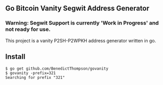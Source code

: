 ## Go Bitcoin Vanity Segwit Address Generator

### Warning: Segwit Support is currently 'Work in Progress' and not ready for use.

This project is a vanity P2SH-P2WPKH address generator written in go.

## Install

    $ go get github.com/BenedictThompson/govanity
    $ govanity -prefix=321
    Searching for prefix "321"

